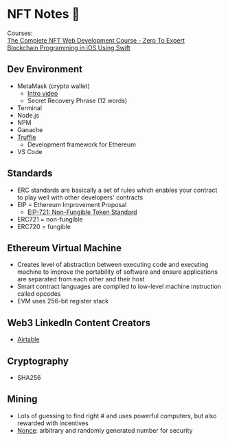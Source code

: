 # NFT Notes 🐂
Courses: 
</br>
[The Complete NFT Web Development Course - Zero To Expert](https://www.udemy.com/course/the-complete-nft-web-developer-course-zero-to-professional/)
</br>
[Blockchain Programming in iOS Using Swift](https://www.linkedin.com/learning/blockchain-programming-in-ios-using-swift)

## Dev Environment
- MetaMask (crypto wallet)
  - [Intro video](https://www.youtube.com/watch?v=YVgfHZMFFFQ&t=4s&ab_channel=MetaMask)
  - Secret Recovery Phrase (12 words)
- Terminal
- Node.js
- NPM
- Ganache
- [Truffle](https://trufflesuite.com/truffle/)
  - Development framework for Ethereum
- VS Code 

## Standards
- ERC standards are basically a set of rules which enables your contract to play well with other developers' contracts
- EIP = Ethereum Improvement Proposal
  - [EIP-721: Non-Fungible Token Standard](https://eips.ethereum.org/EIPS/eip-721)
- ERC721 = non-fungible
- ERC720 = fungible


## Ethereum Virtual Machine
- Creates level of abstraction between executing code and executing machine to improve the portability of software and ensure applications are separated from each other and their host
- Smart contract languages are compiled to low-level machine instruction called opcodes
- EVM uses 256-bit register stack


## Web3 LinkedIn Content Creators
- [Airtable](https://airtable.com/shrPIbJqeJDiTvBN3/tblA3xKgIgYohjqj8/viweV7XkhqvaNFpdG)

## Cryptography
- SHA256

## Mining
- Lots of guessing to find right # and uses powerful computers, but also rewarded with incentives
- [Nonce](https://www.okta.com/identity-101/nonce/): arbitrary and randomly generated number for security
